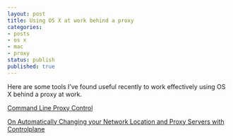 ```yaml
---
layout: post
title: Using OS X at work behind a proxy
categories:
- posts
- os x
- mac
- proxy
status: publish
published: true
---
```


Here are some tools I’ve found useful recently to work effectively using OS X behind a proxy at work.

[Command Line Proxy Control](http://tomayko.com/writings/os-x-network-location-support-from-the-command-line)

[On Automatically Changing your Network Location and Proxy Servers with Controlplane](http://www.jumbodumbothoughts.com/2014/02/proxy-server-controlplane.html)
